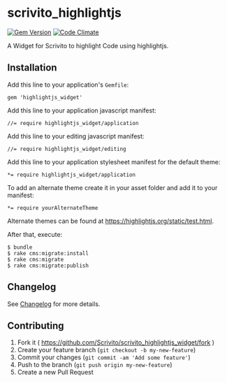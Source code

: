 # scrivito_highlightjs

[![Gem Version](https://badge.fury.io/rb/scrivito_highlightjs_widget.svg)](http://badge.fury.io/rb/scrivito_highlightjs_widget)
[![Code Climate](https://codeclimate.com/github/Scrivito/scrivito_highlightjs_widget/badges/gpa.svg)](https://codeclimate.com/github/Scrivito/scrivito_highlightjs_widget)

A Widget for Scrivito to highlight Code using highlightjs.

## Installation

Add this line to your application's `Gemfile`:

    gem 'highlightjs_widget'

Add this line to your application javascript manifest:

    //= require highlightjs_widget/application

Add this line to your editing javascript manifest:

    //= require highlightjs_widget/editing

Add this line to your application stylesheet manifest for the default theme:

    *= require highlightjs_widget/application

To add an alternate theme create it in your asset folder and add it to your manifest:

    *= require yourAlternateTheme

Alternate themes can be found at https://highlightjs.org/static/test.html.

After that, execute:

    $ bundle
    $ rake cms:migrate:install
    $ rake cms:migrate
    $ rake cms:migrate:publish

## Changelog
See [Changelog](https://github.com/Scrivito/scrivito_highlightjs_widget/blob/master/CHANGELOG.md) for more
details.

## Contributing

1. Fork it ( https://github.com/Scrivito/scrivito_highlightjs_widget/fork )
2. Create your feature branch (`git checkout -b my-new-feature`)
3. Commit your changes (`git commit -am 'Add some feature'`)
4. Push to the branch (`git push origin my-new-feature`)
5. Create a new Pull Request